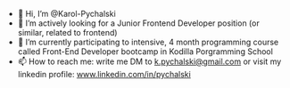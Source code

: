 - 👋 Hi, I’m @Karol-Pychalski
- 👀 I’m actively looking for a Junior Frontend Developer position (or similar, related to frontend)
- 🌱 I’m currently participating to intensive, 4 month programming course called Front-End Developer bootcamp in Kodilla Porgramming School
- 📫 How to reach me: write me DM to k.pychalski@gmail.com or visit my linkedin profile: www.linkedin.com/in/pychalski

<!---
Karol-Pychalski/Karol-Pychalski is a ✨ special ✨ repository because its `README.md` (this file) appears on your GitHub profile.
You can click the Preview link to take a look at your changes.
--->
